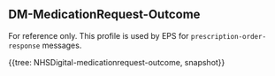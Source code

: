 ## DM-MedicationRequest-Outcome

For reference only. This profile is used by EPS for `prescription-order-response` messages. 

{{tree: NHSDigital-medicationrequest-outcome, snapshot}}